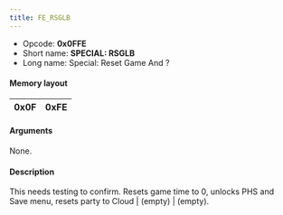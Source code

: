 ```yaml
---
title: FE_RSGLB
---
```


-   Opcode: **0x0FFE**
-   Short name: **SPECIAL: RSGLB**
-   Long name: Special: Reset Game And ?

#### Memory layout

| 0x0F | 0xFE |
|------|------|

#### Arguments

None.

#### Description

This needs testing to confirm. Resets game time to 0, unlocks PHS and Save menu, resets party to Cloud \| (empty) \| (empty).
